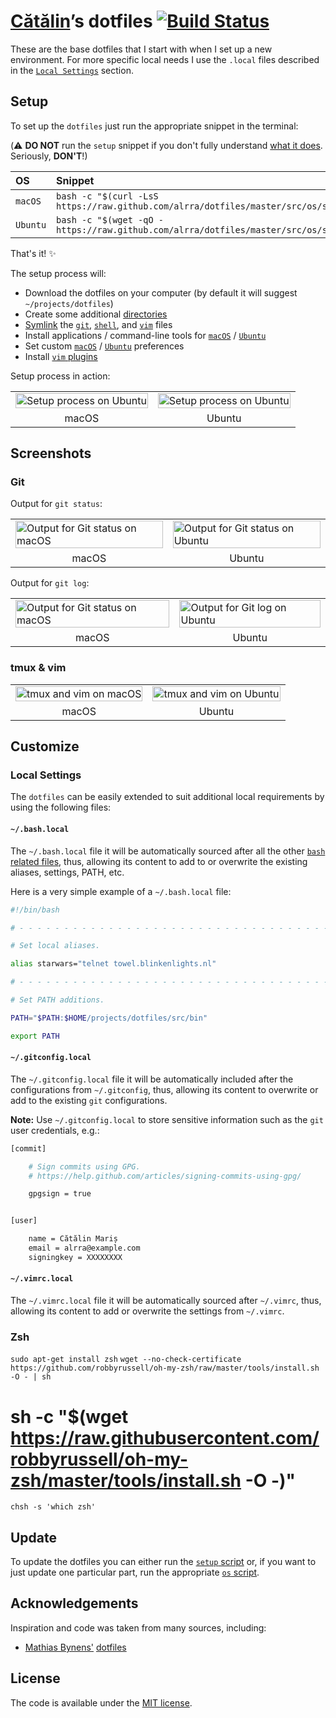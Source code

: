 # [Cătălin](https://github.com/alrra)’s dotfiles [![Build Status](https://travis-ci.org/alrra/dotfiles.svg?branch=master)](https://travis-ci.org/alrra/dotfiles)

These are the base dotfiles that I start with when I set up a
new environment. For more specific local needs I use the `.local`
files described in the [`Local Settings`](#local-settings) section.


## Setup

To set up the `dotfiles` just run the appropriate snippet in the
terminal:

(:warning: **DO NOT** run the `setup` snippet if you don't fully
understand [what it does](src/os/setup.sh). Seriously, **DON'T**!)

| OS | Snippet |
|:---|:---|
| `macOS` | `bash -c "$(curl -LsS https://raw.github.com/alrra/dotfiles/master/src/os/setup.sh)"` |
| `Ubuntu` | `bash -c "$(wget -qO - https://raw.github.com/alrra/dotfiles/master/src/os/setup.sh)"` |

That's it! :sparkles:

The setup process will:

* Download the dotfiles on your computer (by default it will suggest
  `~/projects/dotfiles`)
* Create some additional [directories](src/os/create_directories.sh)
* [Symlink](src/os/create_symbolic_links.sh) the
  [`git`](src/git),
  [`shell`](src/shell), and
  [`vim`](src/vim) files
* Install applications / command-line tools for
  [`macOS`](src/os/install/macos) /
  [`Ubuntu`](src/os/install/ubuntu)
* Set custom
  [`macOS`](src/os/preferences/macos) /
  [`Ubuntu`](src/os/preferences/ubuntu) preferences
* Install [`vim` plugins](src/vim/vim/plugins)


Setup process in action:

<table>
    <tbody>
        <tr>
            <td>
                <img src="https://cloud.githubusercontent.com/assets/1223565/19314446/cd89a592-90a2-11e6-948d-9d75247088ba.gif" alt="Setup process on Ubuntu" width="100%">
            </td>
            <td>
                <img src="https://cloud.githubusercontent.com/assets/1223565/19048636/e23e347a-89af-11e6-853c-98616b75b6ae.gif" alt="Setup process on Ubuntu" width="100%">
            </td>
        </tr>
        <tr align="center">
            <td>macOS</td>
            <td>Ubuntu</td>
        </td>
    </tbody>
</table>


## Screenshots

### Git

Output for `git status`:

<table>
    <tbody>
        <tr>
            <td>
                <img src="https://cloud.githubusercontent.com/assets/1223565/10561038/f9f11a28-7525-11e5-8e1d-a304ad3557f9.png" alt="Output for Git status on macOS" width="100%">
            </td>
            <td>
                <img src="https://cloud.githubusercontent.com/assets/1223565/8397636/3708d218-1ddb-11e5-9d40-21c6871271b9.png" alt="Output for Git status on Ubuntu" width="100%">
            </td>
        </tr>
        <tr align="center">
            <td>macOS</td>
            <td>Ubuntu</td>
        </td>
    </tbody>
</table>

Output for `git log`:

<table>
    <tbody>
        <tr>
            <td>
                <img src="https://cloud.githubusercontent.com/assets/1223565/10560966/e4ec08a6-7523-11e5-8941-4e12f6550a63.png" alt="Output for Git status on macOS" width="100%">
            </td>
            <td>
                <img src="https://cloud.githubusercontent.com/assets/1223565/10560955/4b5e1300-7523-11e5-9e96-95ea67de9474.png" alt="Output for Git log on Ubuntu" width="100%">
            </td>
        </tr>
        <tr align="center">
            <td>macOS</td>
            <td>Ubuntu</td>
        </td>
    </tbody>
</table>

### tmux & vim

<table>
    <tbody>
        <tr>
            <td>
                <img src="https://cloud.githubusercontent.com/assets/1223565/10561007/498e1212-7525-11e5-8252-81503b3d6184.png" alt="tmux and vim on macOS" width="100%">
            </td>
            <td>
                <img src="https://cloud.githubusercontent.com/assets/1223565/10560956/557ca2de-7523-11e5-9000-fc1e189a95f5.png" alt="tmux and vim on Ubuntu" width="100%">
            </td>
        </tr>
        <tr align="center">
            <td>macOS</td>
            <td>Ubuntu</td>
        </td>
    </tbody>
</table>


## Customize

### Local Settings

The `dotfiles` can be easily extended to suit additional local
requirements by using the following files:

#### `~/.bash.local`

The `~/.bash.local` file it will be automatically sourced after
all the other [`bash` related files](src/shell), thus, allowing
its content to add to or overwrite the existing aliases, settings,
PATH, etc.

Here is a very simple example of a `~/.bash.local` file:

```bash
#!/bin/bash

# - - - - - - - - - - - - - - - - - - - - - - - - - - - - - - - - - - -

# Set local aliases.

alias starwars="telnet towel.blinkenlights.nl"

# - - - - - - - - - - - - - - - - - - - - - - - - - - - - - - - - - - -

# Set PATH additions.

PATH="$PATH:$HOME/projects/dotfiles/src/bin"

export PATH

```

#### `~/.gitconfig.local`

The `~/.gitconfig.local` file it will be automatically included
after the configurations from `~/.gitconfig`, thus, allowing its
content to overwrite or add to the existing `git` configurations.

__Note:__ Use `~/.gitconfig.local` to store sensitive information
such as the `git` user credentials, e.g.:

```bash
[commit]

    # Sign commits using GPG.
    # https://help.github.com/articles/signing-commits-using-gpg/

    gpgsign = true


[user]

    name = Cătălin Mariș
    email = alrra@example.com
    signingkey = XXXXXXXX
```

#### `~/.vimrc.local`

The `~/.vimrc.local` file it will be automatically sourced after
`~/.vimrc`, thus, allowing its content to add or overwrite the
settings from `~/.vimrc`.


### Zsh

`sudo apt-get install zsh`
`wget --no-check-certificate https://github.com/robbyrussell/oh-my-zsh/raw/master/tools/install.sh -O - | sh`
# sh -c "$(wget https://raw.githubusercontent.com/robbyrussell/oh-my-zsh/master/tools/install.sh -O -)"
`chsh -s 'which zsh' `

## Update

To update the dotfiles you can either run the [`setup`
script](src/os/setup.sh) or, if you want to just update one particular
part, run the appropriate [`os` script](src/os).


## Acknowledgements

Inspiration and code was taken from many sources, including:

* [Mathias Bynens'](https://github.com/mathiasbynens)
  [dotfiles](https://github.com/mathiasbynens/dotfiles)


## License

The code is available under the [MIT license](LICENSE.txt).

